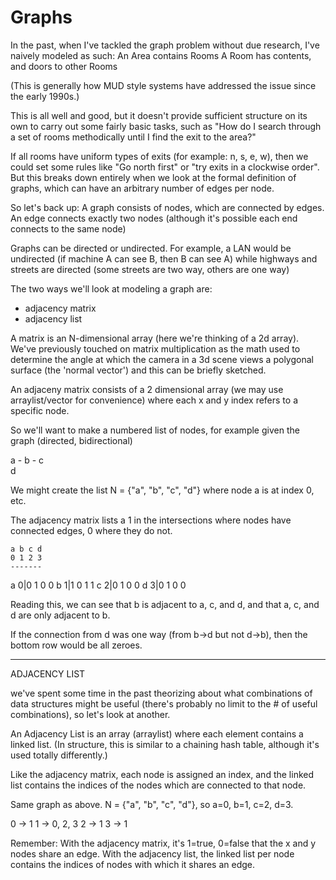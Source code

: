 # Graphs

In the past, when I've tackled the graph problem without due research, I've naively modeled as such:
An Area contains Rooms
A Room has contents, and doors to other Rooms

(This is generally how MUD style systems have addressed the issue since the early 1990s.)

This is all well and good, but it doesn't provide sufficient structure on its own to carry out some fairly basic tasks, such as "How do I search through a set of rooms methodically until I find the exit to the area?"

If all rooms have uniform types of exits (for example: n, s, e, w), then we could set some rules like "Go north first" or "try exits in a clockwise order". But this breaks down entirely when we look at the formal definition of graphs, which can have an arbitrary number of edges per node.

So let's back up:
A graph consists of nodes, which are connected by edges. 
An edge connects exactly two nodes (although it's possible each end connects to the same node)

Graphs can be directed or undirected. For example, a LAN would be undirected (if machine A can see B, then B can see A) while highways and streets are directed (some streets are two way, others are one way)

The two ways we'll look at modeling a graph are:
- adjacency matrix
- adjacency list

A matrix is an N-dimensional array (here we're thinking of a 2d array). We've previously touched on matrix multiplication as the math used to determine the angle at which the camera in a 3d scene views a polygonal surface (the 'normal vector') and this can be briefly sketched.

An adjaceny matrix consists of a 2 dimensional array (we may use arraylist/vector for convenience) where each x and y index refers to a specific node. 

So we'll want to make a numbered list of nodes, for example given the graph (directed, bidirectional)

a - b - c
     \
      d

We might create the list N = {"a", "b", "c", "d"} where node a is at index 0, etc.

The adjacency matrix lists a 1 in the intersections where nodes have connected edges, 0 where they do not.

    a b c d
    0 1 2 3
    -------
a 0|0 1 0 0
b 1|1 0 1 1
c 2|0 1 0 0
d 3|0 1 0 0

Reading this, we can see that b is adjacent to a, c, and d, and that a, c, and d are only adjacent to b.

If the connection from d was one way (from b->d but not d->b), then the bottom row would be all zeroes.

----
ADJACENCY LIST

we've spent some time in the past theorizing about what combinations of data structures might be useful
(there's probably no limit to the # of useful combinations), so let's look at another.

An Adjacency List is an array (arraylist) where each element contains a linked list.
(In structure, this is similar to a chaining hash table, although it's used totally differently.)

Like the adjacency matrix, each node is assigned an index, and the linked list contains the indices of the nodes which are connected to that node.

Same graph as above. N = {"a", "b", "c", "d"}, so a=0, b=1, c=2, d=3.

0 -> 1
1 -> 0, 2, 3
2 -> 1
3 -> 1

Remember:
With the adjacency matrix, it's 1=true, 0=false that the x and y nodes share an edge.
With the adjacency list, the linked list per node contains the indices of nodes with which it shares an edge.

